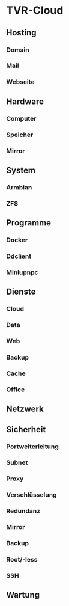 # TVR-Cloud

## Hosting

### Domain
### Mail
### Webseite

## Hardware

### Computer
### Speicher
### Mirror

## System

### Armbian
### ZFS

## Programme

### Docker
### Ddclient
### Miniupnpc

## Dienste

### Cloud
### Data
### Web
### Backup
### Cache
### Office

## Netzwerk

## Sicherheit

### Portweiterleitung
### Subnet
### Proxy
### Verschlüsselung
### Redundanz
### Mirror
### Backup
### Root/-less
### SSH

## Wartung

